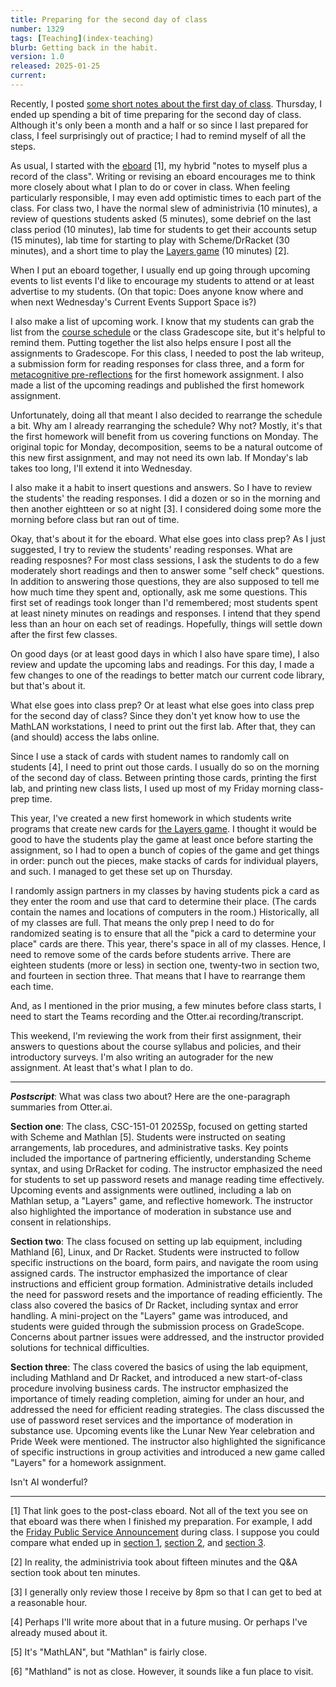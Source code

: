 ```yaml
---
title: Preparing for the second day of class
number: 1329
tags: [Teaching](index-teaching)
blurb: Getting back in the habit.
version: 1.0
released: 2025-01-25
current: 
---
```

Recently, I posted [some short notes about the first day of class](day-one-2025sp). Thursday, I ended up spending a bit of time preparing for the second day of class. Although it's only been a month and a half or so since I last prepared for class, I feel surprisingly out of practice; I had to remind myself of all the steps.

As usual, I started with the [eboard](https://rebelsky.cs.grinnell.edu/Courses/CSC151/2025Sp/eboards/eboard02-1) [1], my hybrid "notes to myself plus a record of the class". Writing or revising an eboard encourages me to think more closely about what I plan to do or cover in class. When feeling particularly responsible, I may even add optimistic times to each part of the class. For class two, I have the normal slew of administrivia (10 minutes), a review of questions students asked (5 minutes), some debrief on the last class period (10 minutes), lab time for students to get their accounts setup (15 minutes), lab time for starting to play with Scheme/DrRacket (30 minutes), and a short time to play the [Layers game](https://cdn.1j1ju.com/medias/46/2d/d7-layers-rulebook.pdf) (10 minutes) [2].

When I put an eboard together, I usually end up going through upcoming events to list events I'd like to encourage my students to attend or at least advertise to my students. (On that topic: Does anyone know where and when next Wednesday's Current Events Support Space is?)

I also make a list of upcoming work. I know that my students can grab the list from the [course schedule](https://rebelsky.cs.grinnell.edu/Courses/CSC151/2025Sp/schedule/) or the class Gradescope site, but it's helpful to remind them. Putting together the list also helps ensure I post all the assignments to Gradescope. For this class, I needed to post the lab writeup, a submission form for reading responses for class three, and a form for [metacognitive pre-reflections](metacognitive-wrappers-2023-09-04) for the first homework assignment. I also made a list of the upcoming readings and published the first homework assignment.

Unfortunately, doing all that meant I also decided to rearrange the schedule a bit. Why am I already rearranging the schedule? Why not? Mostly, it's that the first homework will benefit from us covering functions on Monday. The original topic for Monday, decomposition, seems to be a natural outcome of this new first assignment, and may not need its own lab. If Monday's lab takes too long, I'll extend it into Wednesday.

I also make it a habit to insert questions and answers. So I have to review the students' the reading responses. I did a dozen or so in the morning and then another eightteen or so at night [3]. I considered doing some more the morning before class but ran out of time.

Okay, that's about it for the eboard. What else goes into class prep? As I just suggested, I try to review the students' reading responses. What are reading resposnes? For most class sessions, I ask the students to do a few moderately short readings and then to answer some "self check" questions. In addition to answering those questions, they are also supposed to tell me how much time they spent and, optionally, ask me some questions. This first set of readings took longer than I'd remembered; most students spent at least ninety minutes on readings and responses. I intend that they spend less than an hour on each set of readings. Hopefully, things will settle down after the first few classes.

On good days (or at least good days in which I also have spare time), I also review and update the upcoming labs and readings. For this day, I made a few changes to one of the readings to better match our current code library, but that's about it.

What else goes into class prep? Or at least what else goes into class prep for the second day of class? Since they don't yet know how to use the MathLAN workstations, I need to print out the first lab. After that, they can (and should) access the labs online.

Since I use a stack of cards with student names to randomly call on students [4], I need to print out those cards. I usually do so on the morning of the second day of class. Between printing those cards, printing the first lab, and printing new class lists, I used up most of my Friday morning class-prep time.

This year, I've created a new first homework in which students write programs that create new cards for [the Layers game](https://cdn.1j1ju.com/medias/46/2d/d7-layers-rulebook.pdf). I thought it would be good to have the students play the game at least once before starting the assignment, so I had to open a bunch of copies of the game and get things in order: punch out the pieces, make stacks of cards for individual players, and such. I managed to get these set up on Thursday.

I randomly assign partners in my classes by having students pick a card as they enter the room and use that card to determine their place. (The cards contain the names and locations of computers in the room.) Historically, all of my classes are full. That means the only prep I need to do for randomized seating is to ensure that all the "pick a card to determine your place" cards are there. This year, there's space in all of my classes. Hence, I need to remove some of the cards before students arrive. There are eighteen students (more or less) in section one, twenty-two in section two, and fourteen in section three. That means that I have to rearrange them each time.

And, as I mentioned in the prior musing, a few minutes before class starts, I need to start the Teams recording and the Otter.ai recording/transcript.

This weekend, I'm reviewing the work from their first assignment, their answers to questions about the course syllabus and policies, and their introductory surveys. I'm also writing an autograder for the new assignment. At least that's what I plan to do.

---

**_Postscript_**: What was class two about? Here are the one-paragraph summaries from Otter.ai.

**Section one**: The class, CSC-151-01 2025Sp, focused on getting started with Scheme and Mathlan [5]. Students were instructed on seating arrangements, lab procedures, and administrative tasks. Key points included the importance of partnering efficiently, understanding Scheme syntax, and using DrRacket for coding. The instructor emphasized the need for students to set up password resets and manage reading time effectively. Upcoming events and assignments were outlined, including a lab on Mathlan setup, a "Layers" game, and reflective homework. The instructor also highlighted the importance of moderation in substance use and consent in relationships.

**Section two**: The class focused on setting up lab equipment, including Mathland [6], Linux, and Dr Racket. Students were instructed to follow specific instructions on the board, form pairs, and navigate the room using assigned cards. The instructor emphasized the importance of clear instructions and efficient group formation. Administrative details included the need for password resets and the importance of reading efficiently. The class also covered the basics of Dr Racket, including syntax and error handling. A mini-project on the "Layers" game was introduced, and students were guided through the submission process on GradeScope. Concerns about partner issues were addressed, and the instructor provided solutions for technical difficulties.

**Section three**: The class covered the basics of using the lab equipment, including Mathland and Dr Racket, and introduced a new start-of-class procedure involving business cards. The instructor emphasized the importance of timely reading completion, aiming for under an hour, and addressed the need for efficient reading strategies. The class discussed the use of password reset services and the importance of moderation in substance use. Upcoming events like the Lunar New Year celebration and Pride Week were mentioned. The instructor also highlighted the significance of specific instructions in group activities and introduced a new game called "Layers" for a homework assignment.

Isn't AI wonderful?

---

[1] That link goes to the post-class eboard. Not all of the text you see on that eboard was there when I finished my preparation. For example, I add the [Friday Public Service Announcement](friday-psa) during class. I suppose you could compare what ended up in [section 1](https://rebelsky.cs.grinnell.edu/Courses/CSC151/2025Sp/eboards/eboard02-1), [section 2](https://rebelsky.cs.grinnell.edu/Courses/CSC151/2025Sp/eboards/eboard02-2), and [section 3](https://rebelsky.cs.grinnell.edu/Courses/CSC151/2025Sp/eboards/eboard02-3).

[2] In reality, the administrivia took about fifteen minutes and the Q&A section took about ten minutes.

[3] I generally only review those I receive by 8pm so that I can get to bed at a reasonable hour.

[4] Perhaps I'll write more about that in a future musing. Or perhaps I've already mused about it.

[5] It's "MathLAN", but "Mathlan" is fairly close.

[6] "Mathland" is not as close. However, it sounds like a fun place to visit.
